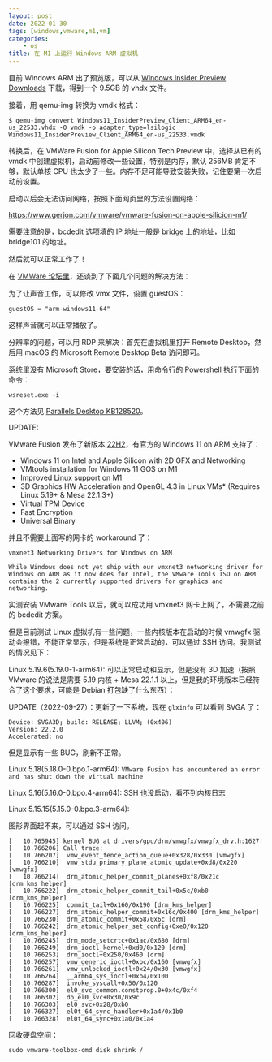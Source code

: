 ```yaml
---
layout: post
date: 2022-01-30
tags: [windows,vmware,m1,vm]
categories:
    - os
title: 在 M1 上运行 Windows ARM 虚拟机
---
```


目前 Windows ARM 出了预览版，可以从 [Windows Insider Preview Downloads](https://www.microsoft.com/en-us/software-download/windowsinsiderpreviewARM64) 下载，得到一个 9.5GB 的 vhdx 文件。

接着，用 qemu-img 转换为 vmdk 格式：

```shell
$ qemu-img convert Windows11_InsiderPreview_Client_ARM64_en-us_22533.vhdx -O vmdk -o adapter_type=lsilogic Windows11_InsiderPreview_Client_ARM64_en-us_22533.vmdk
```

转换后，在 VMWare Fusion for Apple Silicon Tech Preview 中，选择从已有的 vmdk 中创建虚拟机，启动前修改一些设置，特别是内存，默认 256MB 肯定不够，默认单核 CPU 也太少了一些。内存不足可能导致安装失败，记住要第一次启动前设置。

启动以后会无法访问网络，按照下面网页里的方法设置网络：

https://www.gerjon.com/vmware/vmware-fusion-on-apple-silicion-m1/

需要注意的是，bcdedit 选项填的 IP 地址一般是 bridge 上的地址，比如 bridge101 的地址。

然后就可以正常工作了！

在 [VMWare 论坛里](https://communities.vmware.com/t5/Fusion-for-Apple-Silicon-Tech/Vmware-Fusion-Apple-Silicon-Support-Windows/m-p/2868331)，还谈到了下面几个问题的解决方法：

为了让声音工作，可以修改 vmx 文件，设置 guestOS：

```
guestOS = "arm-windows11-64"
```

这样声音就可以正常播放了。

分辨率的问题，可以用 RDP 来解决：首先在虚拟机里打开 Remote Desktop，然后用 macOS 的 Microsoft Remote Desktop Beta 访问即可。

系统里没有 Microsoft Store，要安装的话，用命令行的 Powershell 执行下面的命令：

```
wsreset.exe -i
```

这个方法见 [Parallels Desktop KB128520](https://kb.parallels.com/128520)。

UPDATE:

VMware Fusion 发布了新版本 [22H2](https://blogs.vmware.com/teamfusion/2022/07/just-released-vmware-fusion-22h2-tech-preview.html)，有官方的 Windows 11 on ARM 支持了：

- Windows 11 on Intel and Apple Silicon with 2D GFX and Networking
- VMtools installation for Windows 11 GOS on M1
- Improved Linux support on M1
- 3D Graphics HW Acceleration and OpenGL 4.3 in Linux VMs* (Requires Linux 5.19+ & Mesa 22.1.3+)
- Virtual TPM Device
- Fast Encryption
- Universal Binary

并且不需要上面写的网卡的 workaround 了：

	vmxnet3 Networking Drivers for Windows on ARM
	
	While Windows does not yet ship with our vmxnet3 networking driver for
	Windows on ARM as it now does for Intel, the VMware Tools ISO on ARM
	contains the 2 currently supported drivers for graphics and networking.

实测安装 VMware Tools 以后，就可以成功用 vmxnet3 网卡上网了，不需要之前的 bcdedit 方案。

但是目前测试 Linux 虚拟机有一些问题，一些内核版本在启动的时候 vmwgfx 驱动会报错，不能正常显示，但是系统是正常启动的，可以通过 SSH 访问。我测试的情况见下：

Linux 5.19.6(5.19.0-1-arm64): 可以正常启动和显示，但是没有 3D 加速（按照 VMware 的说法是需要 5.19 内核 + Mesa 22.1.1 以上，但是我的环境版本已经符合了这个要求，可能是 Debian 打包缺了什么东西）；

UPDATE（2022-09-27）：更新了一下系统，现在 `glxinfo` 可以看到 SVGA 了：

```
Device: SVGA3D; build: RELEASE; LLVM; (0x406)
Version: 22.2.0
Accelerated: no
```

但是显示有一些 BUG，刷新不正常。

Linux 5.18(5.18.0-0.bpo.1-arm64): `VMware Fusion has encountered an error and has shut down the virtual machine`

Linux 5.16(5.16.0-0.bpo.4-arm64): SSH 也没启动，看不到内核日志

Linux 5.15.15(5.15.0-0.bpo.3-arm64):

图形界面起不来，可以通过 SSH 访问。

```
[   10.765945] kernel BUG at drivers/gpu/drm/vmwgfx/vmwgfx_drv.h:1627!
[   10.766206] Call trace:
[   10.766207]  vmw_event_fence_action_queue+0x328/0x330 [vmwgfx]
[   10.766210]  vmw_stdu_primary_plane_atomic_update+0xd8/0x220 [vmwgfx]
[   10.766214]  drm_atomic_helper_commit_planes+0xf8/0x21c [drm_kms_helper]
[   10.766222]  drm_atomic_helper_commit_tail+0x5c/0xb0 [drm_kms_helper]
[   10.766225]  commit_tail+0x160/0x190 [drm_kms_helper]
[   10.766227]  drm_atomic_helper_commit+0x16c/0x400 [drm_kms_helper]
[   10.766230]  drm_atomic_commit+0x58/0x6c [drm]
[   10.766242]  drm_atomic_helper_set_config+0xe0/0x120 [drm_kms_helper]
[   10.766245]  drm_mode_setcrtc+0x1ac/0x680 [drm]
[   10.766249]  drm_ioctl_kernel+0xd0/0x120 [drm]
[   10.766253]  drm_ioctl+0x250/0x460 [drm]
[   10.766257]  vmw_generic_ioctl+0xbc/0x160 [vmwgfx]
[   10.766261]  vmw_unlocked_ioctl+0x24/0x30 [vmwgfx]
[   10.766264]  __arm64_sys_ioctl+0xb4/0x100
[   10.766287]  invoke_syscall+0x50/0x120
[   10.766300]  el0_svc_common.constprop.0+0x4c/0xf4
[   10.766302]  do_el0_svc+0x30/0x9c
[   10.766303]  el0_svc+0x28/0xb0
[   10.766327]  el0t_64_sync_handler+0x1a4/0x1b0
[   10.766328]  el0t_64_sync+0x1a0/0x1a4
```

回收硬盘空间：

```shell
sudo vmware-toolbox-cmd disk shrink /
```
